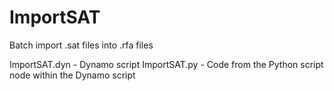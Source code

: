 # ImportSAT
Batch import .sat files into .rfa files

ImportSAT.dyn - Dynamo script
ImportSAT.py - Code from the Python script node within the Dynamo script
